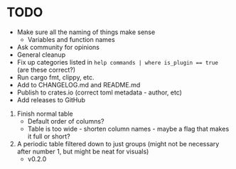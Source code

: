 # TODO

- Make sure all the naming of things make sense
    - Variables and function names
- Ask community for opinions
- General cleanup
- Fix up categories listed in `help commands | where is_plugin == true` (are these correct?)
- Run cargo fmt, clippy, etc.
- Add to CHANGELOG.md and README.md
- Publish to crates.io (correct toml metadata - author, etc)
- Add releases to GitHub

1. Finish normal table
    - Default order of columns?
    - Table is too wide - shorten column names - maybe a flag that makes it full or short?
2. A periodic table filtered down to just groups (might not be necessary after number 1, but might be neat for visuals)
    - v0.2.0
